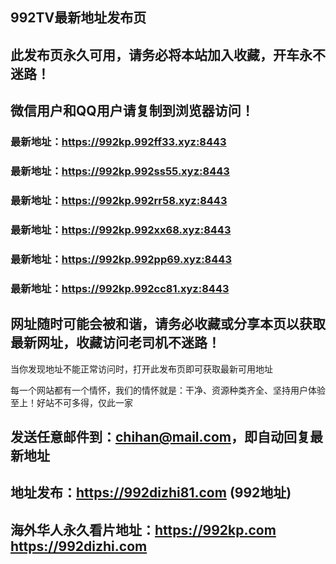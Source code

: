 ## **992TV最新地址发布页**
## 此发布页永久可用，请务必将本站加入收藏，开车永不迷路！
## 微信用户和QQ用户请复制到浏览器访问！
### 最新地址：https://992kp.992ff33.xyz:8443

### 最新地址：https://992kp.992ss55.xyz:8443

### 最新地址：https://992kp.992rr58.xyz:8443

### 最新地址：https://992kp.992xx68.xyz:8443

### 最新地址：https://992kp.992pp69.xyz:8443

### 最新地址：https://992kp.992cc81.xyz:8443


## 网址随时可能会被和谐，请务必收藏或分享本页以获取最新网址，收藏访问老司机不迷路！

当你发现地址不能正常访问时，打开此发布页即可获取最新可用地址

每一个网站都有一个情怀，我们的情怀就是：干净、资源种类齐全、坚持用户体验至上！好站不可多得，仅此一家

## 发送任意邮件到：chihan@mail.com，即自动回复最新地址
## 地址发布：https://992dizhi81.com  (992地址)
## 海外华人永久看片地址：https://992kp.com  https://992dizhi.com
